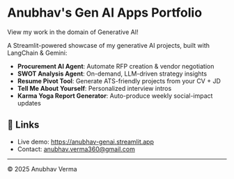 # Anubhav's Gen AI Apps Portfolio

View my work in the domain of Generative AI!

A Streamlit-powered showcase of my generative AI projects, built with LangChain & Gemini:

- **Procurement AI Agent**: Automate RFP creation & vendor negotiation  
- **SWOT Analysis Agent**: On-demand, LLM-driven strategy insights  
- **Resume Pivot Tool**: Generate ATS-friendly projects from your CV + JD  
- **Tell Me About Yourself**: Personalized interview intros  
- **Karma Yoga Report Generator**: Auto-produce weekly social-impact updates

## 🔗 Links

- Live demo: https://anubhav-genai.streamlit.app  
- Contact: anubhav.verma360@gmail.com

---

© 2025 Anubhav Verma  
